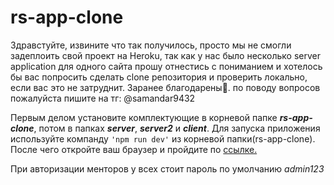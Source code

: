 # rs-app-clone

Здравстуйте, извините что так получилось, просто мы не смогли задеплоить свой проект на Heroku, так как у нас было несколько server application для одного сайта прошу отнестись с пониманием и хотелось бы вас попросить сделать clone репозитория и проверить локально, если вас это не затруднит. Заранее благодарены🙏. по поводу вопросов пожалуйста пишите на тг: @samandar9432

Первым делом устaновите комплектующие в корневой папке ***rs-app-clone***, потом в папках ***server***, ***server2*** и ***client***. Для запуска приложения используйте компанду 
```'npm run dev'```
из корневой папки(rs-app-clone). После чего откройте ваш браузер и пройдите по [ссылке.]( http://localhost:3000)

При авторизации менторов у всех стоит пароль по умолчанию *admin123*
